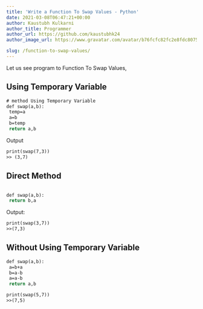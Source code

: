 ```yaml
---
title: 'Write a Function To Swap Values - Python'
date: 2021-03-08T06:47:21+00:00
author: Kaustubh Kulkarni
author_title: Programmer
author_url: https://github.com/kaustubhk24
author_image_url: https://www.gravatar.com/avatar/b76fcfc82fc2e8fdc8075636f1735f61?s=200

slug: /function-to-swap-values/
---
```

Let us see program to Function To Swap Values,

## Using Temporary Variable

```vb title="file.vb"
# method Using Temporary Variable
def swap(a,b):
 temp=a
 a=b
 b=temp
 return a,b
```

Output

```vb title="file.vb"
print(swap(7,3))
>> (3,7)
```

## Direct Method

```vb title="file.vb"

def swap(a,b):
 return b,a
```

Output:

```vb title="file.vb"
print(swap(3,7))
>>(7,3)
```

## Without Using Temporary Variable

```vb title="file.vb"
def swap(a,b):
 a=b+a
 b=a-b
 a=a-b
 return a,b
```

```vb title="file.vb"
print(swap(5,7))
>>(7,5)

```